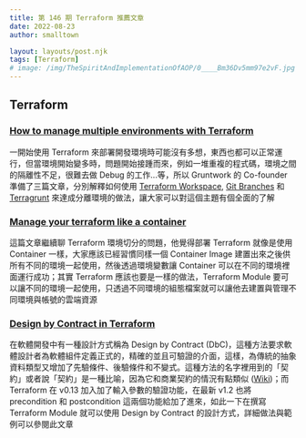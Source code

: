 ```yaml
---
title: 第 146 期 Terraform 推薦文章
date: 2022-08-23
author: smalltown

layout: layouts/post.njk
tags: [Terraform]
# image: /img/TheSpiritAndImplementationOfAOP/0____Bm36Dv5mm97e2vF.jpg
---
```


## Terraform

<!-- summary -->
### [How to manage multiple environments with Terraform](https://blog.gruntwork.io/how-to-manage-multiple-environments-with-terraform-32c7bc5d692)

一開始使用 Terraform 來部署開發環境時可能沒有多想，東西也都可以正常運行，但當環境開始變多時，問題開始接踵而來，例如一堆重複的程式碼，環境之間的隔離性不足，很難去做 Debug 的工作...等，所以 Gruntwork 的 Co-founder 準備了三篇文章，分別解釋如何使用 [Terraform Workspace](https://blog.gruntwork.io/how-to-manage-multiple-environments-with-terraform-using-workspaces-98680d89a03e), [Git Branches](https://blog.gruntwork.io/how-to-manage-multiple-environments-with-terraform-using-branches-875d1a2ee647) 和 [Terragrunt](https://blog.gruntwork.io/how-to-manage-multiple-environments-with-terraform-using-terragrunt-2c3e32fc60a8) 來達成分離環境的做法，讓大家可以對這個主題有個全面的了解

<!-- summary -->

### [Manage your terraform like a container](https://medium.com/@dugouchet.a/manage-your-terraform-like-a-container-d2acbc46d7d4)

這篇文章繼續聊 Terraform 環境切分的問題，他覺得部署 Terraform 就像是使用 Container 一樣，大家應該已經習慣同樣一個 Container Image 建置出來之後供所有不同的環境一起使用，然後透過環境變數讓 Container 可以在不同的環境裡面運行成功；其實 Terraform 應該也要是一樣的做法，Terraform Module 要可以讓不同的環境一起使用，只透過不同環境的組態檔案就可以讓他去建置與管理不同環境與帳號的雲端資源

### [Design by Contract in Terraform](https://betterprogramming.pub/design-by-contracts-in-terraform-63467a749c1a)

在軟體開發中有一種設計方式稱為 Design by Contract (DbC)，這種方法要求軟體設計者為軟體組件定義正式的，精確的並且可驗證的介面，這樣，為傳統的抽象資料類型又增加了先驗條件、後驗條件和不變式。這種方法的名字裡用到的「契約」或者說「契約」是一種比喻，因為它和商業契約的情況有點類似 ([Wiki](https://zh.wikipedia.org/zh-tw/%E5%A5%91%E7%BA%A6%E5%BC%8F%E8%AE%BE%E8%AE%A1))；而 Terraform 在 v0.13 加入加了輸入參數的驗證功能，在最新 v1.2 也將 precondition 和 postcondition 這兩個功能給加了進來，如此一下在撰寫 Terraform Module 就可以使用 Design by Contract 的設計方式，詳細做法與範例可以參閱此文章


